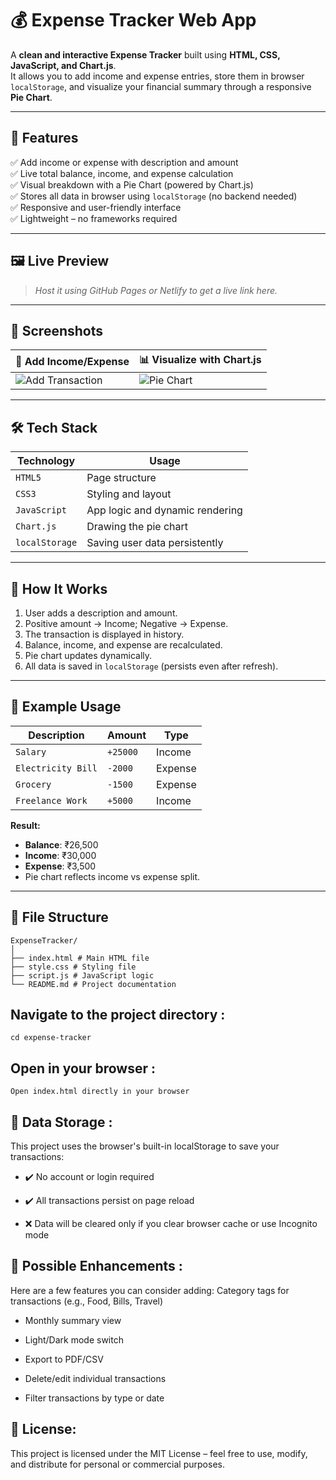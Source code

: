 # 💰 Expense Tracker Web App

A **clean and interactive Expense Tracker** built using **HTML, CSS, JavaScript, and Chart.js**.  
It allows you to add income and expense entries, store them in browser `localStorage`, and visualize your financial summary through a responsive **Pie Chart**.

---

## 🌟 Features

✅ Add income or expense with description and amount  
✅ Live total balance, income, and expense calculation  
✅ Visual breakdown with a Pie Chart (powered by Chart.js)  
✅ Stores all data in browser using `localStorage` (no backend needed)  
✅ Responsive and user-friendly interface  
✅ Lightweight – no frameworks required

---

## 🖼️ Live Preview

> _Host it using GitHub Pages or Netlify to get a live link here._

---

## 📸 Screenshots

| 📱 Add Income/Expense | 📊 Visualize with Chart.js |
|-----------------------|----------------------------|
| ![Add Transaction](assets/add-transaction.png) | ![Pie Chart](assets/chart.png) |

---

## 🛠️ Tech Stack

| Technology | Usage |
|------------|-------|
| `HTML5`    | Page structure |
| `CSS3`     | Styling and layout |
| `JavaScript` | App logic and dynamic rendering |
| `Chart.js` | Drawing the pie chart |
| `localStorage` | Saving user data persistently |

---

## 🧠 How It Works

1. User adds a description and amount.
2. Positive amount → Income; Negative → Expense.
3. The transaction is displayed in history.
4. Balance, income, and expense are recalculated.
5. Pie chart updates dynamically.
6. All data is saved in `localStorage` (persists even after refresh).

---

## 🧪 Example Usage

| Description        | Amount  | Type     |
|--------------------|---------|----------|
| `Salary`           | `+25000` | Income   |
| `Electricity Bill` | `-2000`  | Expense  |
| `Grocery`          | `-1500`  | Expense  |
| `Freelance Work`   | `+5000`  | Income   |

**Result:**
- **Balance**: ₹26,500  
- **Income**: ₹30,000  
- **Expense**: ₹3,500  
- Pie chart reflects income vs expense split.

---

## 📂 File Structure


    ExpenseTracker/
    │
    ├── index.html # Main HTML file
    ├── style.css # Styling file
    ├── script.js # JavaScript logic
    └── README.md # Project documentation
## Navigate to the project directory :
    cd expense-tracker
## Open in your browser :
    Open index.html directly in your browser
## 💾 Data Storage :
  This project uses the browser's built-in localStorage to save your transactions:

  - ✔️ No account or login required

  - ✔️ All transactions persist on page reload

  - ❌ Data will be cleared only if you clear browser cache or use Incognito mode
## 🧩 Possible Enhancements :
 Here are a few features you can consider adding:
 Category tags for transactions (e.g., Food, Bills, Travel)

  - Monthly summary view

  - Light/Dark mode switch

  - Export to PDF/CSV

  - Delete/edit individual transactions

  - Filter transactions by type or date
## 📄 License:
This project is licensed under the MIT License – feel free to use, modify, and distribute for personal or commercial purposes.




